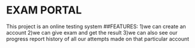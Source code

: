 # EXAM PORTAL

This project is an online testing system
##FEATURES:
1)we can create an account 
2)we can give exam and get the result
3)we can also see our progress report history of all our attempts made on that particular account
